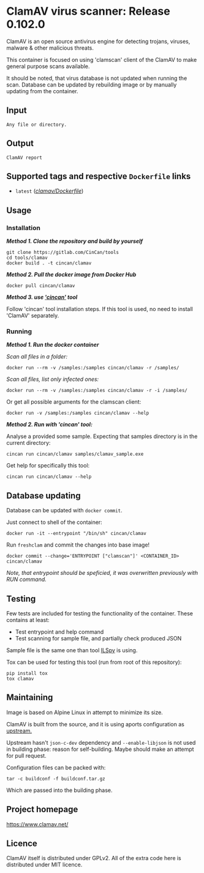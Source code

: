 # ClamAV virus scanner:  Release 0.102.0

ClamAV is an open source antivirus engine for detecting trojans, viruses, malware & other malicious threats.

This container is focused on using 'clamscan' client of the ClamAV to make general purpose scans available.

It should be noted, that virus database is not updated when running the scan. Database can be updated by rebuilding image or by manually updating from the container.

## Input

```
Any file or directory.
```

## Output

```
ClamAV report
```

## Supported tags and respective `Dockerfile` links
* `latest` ([*clamav/Dockerfile*](Dockerfile))

## Usage

### Installation

***Method 1. Clone the repository and build by yourself***

```
git clone https://gitlab.com/CinCan/tools
cd tools/clamav
docker build . -t cincan/clamav
```

***Method 2. Pull the docker image from Docker Hub*** 

```
docker pull cincan/clamav
```

***Method 3. use ['cincan'](https://gitlab.com/CinCan/cincan-command) tool*** 

Follow 'cincan' tool installation steps. If this tool is used, no need to install 'ClamAV' separately.

### Running

***Method 1. Run the docker container***


*Scan all files in a folder:*

```
docker run --rm -v /samples:/samples cincan/clamav -r /samples/
```

*Scan all files, list only infected ones:*

```
docker run --rm -v /samples:/samples cincan/clamav -r -i /samples/
```

Or get all possible arguments for the clamscan client:  

``` 
docker run -v /samples:/samples cincan/clamav --help
```

***Method 2. Run with 'cincan' tool:***

Analyse a provided some sample. Expecting that samples directory is in the current directory:

```
cincan run cincan/clamav samples/clamav_sample.exe
```

Get help for specifically this tool:

```
cincan run cincan/clamav --help
```

## Database updating

Database can be updated with `docker commit`.

Just connect to shell of the container:
```
docker run -it --entrypoint "/bin/sh" cincan/clamav 
```

Run `freshclam` and commit the changes into base image!

```
docker commit --change='ENTRYPOINT ["clamscan"]' <CONTAINER_ID> cincan/clamav 
```

*Note, that entrypoint should be speficied, it was overwritten previously with RUN command.*

## Testing

Few tests are included for testing the functionality of the container. These contains at least:

  * Test entrypoint and help command
  * Test scanning for sample file, and partially check produced JSON

Sample file is the same one than tool [ILSpy](../islpy) is using.

Tox can be used for testing this tool (run from root of this repository):
```
pip install tox
tox clamav
```

## Maintaining

Image is based on Alpine Linux in attempt to minimize its size.

ClamAV is built from the source, and it is using aports configuration as [upstream.](https://github.com/alpinelinux/aports/tree/master/main/clamav)

Upstream hasn't `json-c-dev` dependency and `--enable-libjson` is not used in building phase: reason for self-building. Maybe should make an attempt for pull request.

Configuration files can be packed with:
```
tar -c buildconf -f buildconf.tar.gz
```

Which are passed into the building phase.

## Project homepage

https://www.clamav.net/

## Licence

ClamAV itself is distributed under GPLv2. All of the extra code here is distributed under MIT licence.

